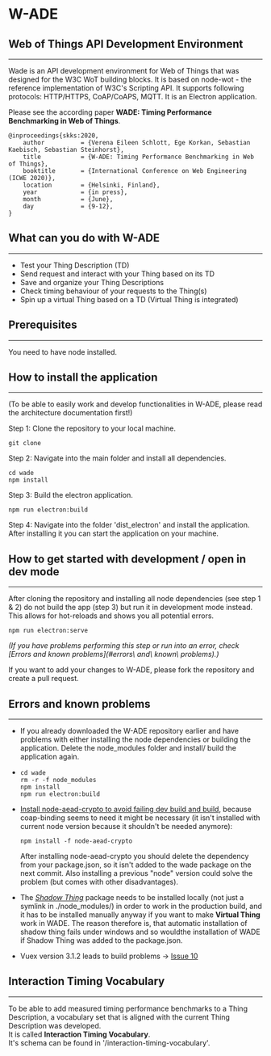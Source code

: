# W-ADE

## **W**eb of Things **A**PI **D**evelopment **E**nvironment

---

Wade is an API development environment for Web of Things that was designed for the W3C WoT building blocks. 
It is based on node-wot - the reference implementation of W3C's Scripting API. 
It supports following protocols: HTTP/HTTPS, CoAP/CoAPS, MQTT.
It is an Electron application.

Please see the according paper **WADE: Timing Performance Benchmarking in Web of Things**.
```
@inproceedings{skks:2020,    
	author          = {Verena Eileen Schlott, Ege Korkan, Sebastian Kaebisch, Sebastian Steinhorst},
    title           = {W-ADE: Timing Performance Benchmarking in Web of Things},
    booktitle       = {International Conference on Web Engineering (ICWE 2020)},
    location        = {Helsinki, Finland},
    year            = {in press},
    month           = {June},
    day             = {9-12},
}
```

## What can you do with W-ADE

---
- Test your Thing Description (TD)
- Send request and interact with your Thing based on its TD
- Save and organize your Thing Descriptions
- Check timing behaviour of your requests to the Thing(s)
- Spin up a virtual Thing based on a TD (Virtual Thing is integrated)

## Prerequisites

---
You need to have node installed. 

## How to install the application

---
(To be able to easily work and develop functionalities in W-ADE, please read the architecture documentation first!)

Step 1: Clone the repository to your local machine.

```
git clone 
```

Step 2: Navigate into the main folder and install all dependencies.

```
cd wade
npm install 
```

Step 3: Build the electron application.

```
npm run electron:build
```

Step 4: Navigate into the folder 'dist_electron' and install the application. After installing it you can start the application on your machine.

## How to get started with development / open in dev mode

___

After cloning the repository and installing all node dependencies (see step 1 & 2) do not build the app (step 3) but run it in development mode instead. 
This allows for hot-reloads and shows you all potential errors.

```
npm run electron:serve
```

_(If you have problems performing this step or run into an error, check [Errors and known problems](#errors\ and\ known\ problems).)_

If you want to add your changes to W-ADE, please fork the repository and create a pull request.

## Errors and known problems
---

- If you already downloaded the W-ADE repository earlier and have problems with either installing the node dependencies or building the application. Delete the node_modules folder and install/ build the application again.

- 
  ```
  cd wade 
  rm -r -f node_modules
  npm install 
  npm run electron:build
  ```

- [Install node-aead-crypto to avoid failing dev build and build](https://github.com/tum-esi/wade/issues/9),
   because coap-binding seems to need it might be necessary (it isn't installed
   with current node version because it shouldn't be needed anymore):

  ```
  npm install -f node-aead-crypto
  ```

  After installing node-aead-crypto you should delete the dependency from your package.json, so it isn't added to the wade package on the next commit. Also installing a previous "node" version could solve the problem (but
  comes with other disadvantages).

- The [*Shadow Thing*](https://github.com/tum-esi/shadow-thing) package needs to be installed locally (not just a symlink in ./node_modules/) in order to work in the production build, and it has to be installed manually anyway if you want to make **Virtual Thing** work in WADE. The reason therefore is, that automatic installation of shadow thing fails under windows and so wouldthe installation of WADE if Shadow Thing was added to the package.json.

- Vuex version 3.1.2 leads to build problems -> [Issue 10](https://github.com/tum-esi/wade/issues/10)

## Interaction Timing Vocabulary
___

To be able to add measured timing performance benchmarks to a Thing Description, a vocabulary set that is aligned with the current Thing Description was developed.   
It is called **Interaction Timing Vocabulary**.   
It's schema can be found in '/interaction-timing-vocabulary'.
